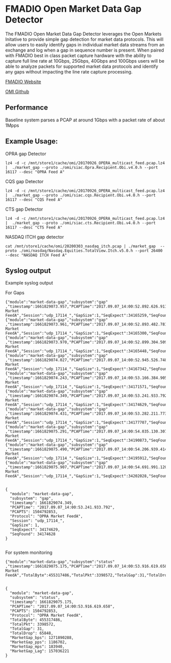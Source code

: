 # FMADIO Open Market Data Gap Detector

The FMADIO Open Market Data Gap Detector leverages the Open Markets Initative to provide simple gap detection for market data protocols.  This will allow users to easily identify gaps in individual market data streams from an exchange and log when a gap in sequence number is present.  When paired with FMADIO best in class packet capture hardware with the ability to capture full line rate at 10Gbps, 25Gbps, 40Gbps and 100Gbps users will be able to analyze packets for supported market data protocols and identify any gaps without impacting the line rate capture processing.

[FMADIO Website](https://fmad.io)

[OMI Github](https://github.com/Open-Markets-Initiative)

## Performance

Baseline system parses a PCAP at around 1Gbps with a packet rate of about 1Mpps



## Example Usage:

OPRA gap Detector 

```
lz4 -d -c /mnt/store1/cache/omi/20170926_OPERA_multicast_feed.pcap.lz4  |  ./market_gap --proto ./omi/siac.Opra.Recipient.Obi.v4.0.h --port 16117 --desc "OPRA Feed A"

```

CQS gap Detector 

```
lz4 -d -c /mnt/store1/cache/omi/20170926_OPERA_multicast_feed.pcap.lz4  |  ./market_gap --proto ./omi/siac.cqs.Recipient.Obi.v4.0.h --port 16117 --desc "CQS Feed A"

```

CTS gap Detector 

```
lz4 -d -c /mnt/store1/cache/omi/20170926_OPERA_multicast_feed.pcap.lz4  |  ./market_gap --proto ./omi/siac.cts.Recipient.Obi.v4.0.h --port 16117 --desc "CTS Feed A"

```

NASDAQ ITCH gap detector

```
cat /mnt/store1/cache/omi/20200303_nasdaq_itch.pcap | ./market_gap  --proto ./omi/nasdaq/Nasdaq.Equities.TotalView.Itch.v5.0.h --port 26400  --desc "NASDAQ ITCH Feed A"

```

## Syslog output


Example syslog output

For Gaps

```
{"module":"market-data-gap","subsystem":"gap"        ,"timestamp":1661829073.957,"PCAPTime":"2017.09.07_14:00:52.892.626.911","PCAPTS":1504792852,"Protocol":"OPRA Market FeedA","Session":"udp_17114_","GapSize":1,"SeqExpect":34165259,"SeqFound":34165258}
{"module":"market-data-gap","subsystem":"gap"        ,"timestamp":1661829073.961,"PCAPTime":"2017.09.07_14:00:52.893.482.781","PCAPTS":1504792852,"Protocol":"OPRA Market FeedA","Session":"udp_17114_","GapSize":1,"SeqExpect":34165300,"SeqFound":34165299}
{"module":"market-data-gap","subsystem":"gap"        ,"timestamp":1661829073.970,"PCAPTime":"2017.09.07_14:00:52.899.304.509","PCAPTS":1504792852,"Protocol":"OPRA Market FeedA","Session":"udp_17114_","GapSize":1,"SeqExpect":34165448,"SeqFound":34165447}
{"module":"market-data-gap","subsystem":"gap"        ,"timestamp":1661829074.027,"PCAPTime":"2017.09.07_14:00:52.945.526.748","PCAPTS":1504792852,"Protocol":"OPRA Market FeedA","Session":"udp_17114_","GapSize":1,"SeqExpect":34167342,"SeqFound":34167341}
{"module":"market-data-gap","subsystem":"gap"        ,"timestamp":1661829074.243,"PCAPTime":"2017.09.07_14:00:53.166.384.905","PCAPTS":1504792853,"Protocol":"OPRA Market FeedA","Session":"udp_17114_","GapSize":1,"SeqExpect":34171571,"SeqFound":34171570}
{"module":"market-data-gap","subsystem":"gap"        ,"timestamp":1661829074.349,"PCAPTime":"2017.09.07_14:00:53.241.933.792","PCAPTS":1504792853,"Protocol":"OPRA Market FeedA","Session":"udp_17114_","GapSize":1,"SeqExpect":34174629,"SeqFound":34174628}
{"module":"market-data-gap","subsystem":"gap"        ,"timestamp":1661829074.431,"PCAPTime":"2017.09.07_14:00:53.282.211.773","PCAPTS":1504792853,"Protocol":"OPRA Market FeedA","Session":"udp_17114_","GapSize":1,"SeqExpect":34177707,"SeqFound":34177706}
{"module":"market-data-gap","subsystem":"gap"        ,"timestamp":1661829075.291,"PCAPTime":"2017.09.07_14:00:54.035.130.307","PCAPTS":1504792854,"Protocol":"OPRA Market FeedA","Session":"udp_17114_","GapSize":1,"SeqExpect":34190873,"SeqFound":34190872}
{"module":"market-data-gap","subsystem":"gap"        ,"timestamp":1661829075.490,"PCAPTime":"2017.09.07_14:00:54.206.939.414","PCAPTS":1504792854,"Protocol":"OPRA Market FeedA","Session":"udp_17114_","GapSize":1,"SeqExpect":34195912,"SeqFound":34195911}
{"module":"market-data-gap","subsystem":"gap"        ,"timestamp":1661829075.907,"PCAPTime":"2017.09.07_14:00:54.691.991.120","PCAPTS":1504792854,"Protocol":"OPRA Market FeedA","Session":"udp_17114_","GapSize":1,"SeqExpect":34202028,"SeqFound":34202027}


{
  "module": "market-data-gap",
  "subsystem": "gap",
  "timestamp": 1661829074.349,
  "PCAPTime": "2017.09.07_14:00:53.241.933.792",
  "PCAPTS": 1504792853,
  "Protocol": "OPRA Market FeedA",
  "Session": "udp_17114_",
  "GapSize": 1,
  "SeqExpect": 34174629,
  "SeqFound": 34174628
}


```


For system monitoring 

```
{"module":"market-data-gap","subsystem":"status"        ,"timestamp":1661829075.175,"PCAPTime":"2017.09.07_14:00:53.916.619.658","PCAPTS":1504792853,"Protocol":"OPRA Market FeedA","TotalByte":455317486,"TotalPkt":3398572,"TotalGap":31,"TotalDrop":65848,"MarketGap_bps":1271890288,"MarketGap_pps":1186702,"MarketGap_mps":183940,"MarketGap_Lag":157036221}


{
  "module": "market-data-gap",
  "subsystem": "status",
  "timestamp": 1661829075.175,
  "PCAPTime": "2017.09.07_14:00:53.916.619.658",
  "PCAPTS": 1504792853,
  "Protocol": "OPRA Market FeedA",
  "TotalByte": 455317486,
  "TotalPkt": 3398572,
  "TotalGap": 31,
  "TotalDrop": 65848,
  "MarketGap_bps": 1271890288,
  "MarketGap_pps": 1186702,
  "MarketGap_mps": 183940,
  "MarketGap_Lag": 157036221
}

```

